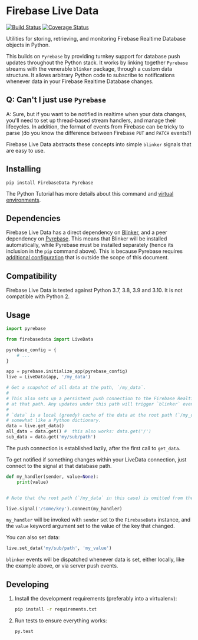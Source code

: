 # Firebase Live Data

[![Build Status](https://github.com/heston/firebase-live-data/actions/workflows/pytest.yml/badge.svg?branch=master)](https://github.com/heston/firebase-live-data/actions/workflows/pytest.yml?query=branch%3Amaster)
[![Coverage Status](https://coveralls.io/repos/github/heston/firebase-live-data/badge.svg?branch=master)](https://coveralls.io/github/heston/firebase-live-data?branch=master)

Utilities for storing, retrieving, and monitoring Firebase Realtime Database objects in
Python.

This builds on `Pyrebase` by providing turnkey support for database push updates
throughout the Python stack. It works by linking together `Pyrebase` streams with the
venerable `blinker` package, through a custom data structure. It allows arbitrary Python
code to subscribe to notifications whenever data in your Firebase Realtime Database
changes.

## Q: Can't I just use `Pyrebase`

A: Sure, but if you want to be notified in realtime when your data changes, you'll need to
set up thread-based stream handlers, and manage their lifecycles. In addition, the format
of events from Firebase can be tricky to parse (do you know the difference between
Firebase `PUT` and `PATCH` events?)

Firebase Live Data abstracts these concepts into simple `blinker` signals that are easy to use.

## Installing

```shell
pip install FirebaseData Pyrebase
```

The Python Tutorial has more details about this command and [virtual environments](https://docs.python.org/3/tutorial/venv.html).

## Dependencies

Firebase Live Data has a direct dependency on
[Blinker](https://pypi.python.org/pypi/blinker), and a peer dependency on
[Pyrebase](https://pypi.python.org/pypi/Pyrebase). This means that Blinker will be
installed automatically, while Pyrebase must be installed separately (hence its inclusion
in the `pip` command above). This is because Pyrebase requires [additional configuration](https://github.com/thisbejim/Pyrebase#add-pyrebase-to-your-application)
that is outside the scope of this document.

## Compatibility

Firebase Live Data is tested against Python 3.7, 3.8, 3.9 and 3.10. It is not compatible with
Python 2.

## Usage

```python
import pyrebase

from firebasedata import LiveData

pyrebase_config = {
    # ...
}

app = pyrebase.initialize_app(pyrebase_config)
live = LiveData(app, '/my_data')

# Get a snapshot of all data at the path, `/my_data`.
#
# This also sets up a persistent push connection to the Firebase Realtime Database
# at that path. Any updates under this path will trigger `blinker` events.
#
# `data` is a local (greedy) cache of the data at the root path (`/my_data`). It behaves
# somewhat like a Python dictionary.
data = live.get_data()
all_data = data.get() #  this also works: data.get('/')
sub_data = data.get('my/sub/path')
```

The push connection is established lazily, after the first call to `get_data`.

To get notified if something changes within your LiveData connection, just connect
to the signal at that database path.

```python
def my_handler(sender, value=None):
    print(value)


# Note that the root path (`/my_data` in this case) is omitted from the signal name.

live.signal('/some/key').connect(my_handler)
```

`my_handler` will be invoked with `sender` set to the `FirebaseData` instance, and the
`value` keyword argument set to the value of the key that changed.

You can also set data:

```python
live.set_data('my/sub/path', 'my_value')
```

`blinker` events will be dispatched whenever data is set, either locally, like the
example above, or via server push events.

## Developing

1. Install the development requirements (preferably into a virtualenv):

    ```bash
    pip install -r requirements.txt
    ```

2. Run tests to ensure everything works:

    ```bash
    py.test
    ```
